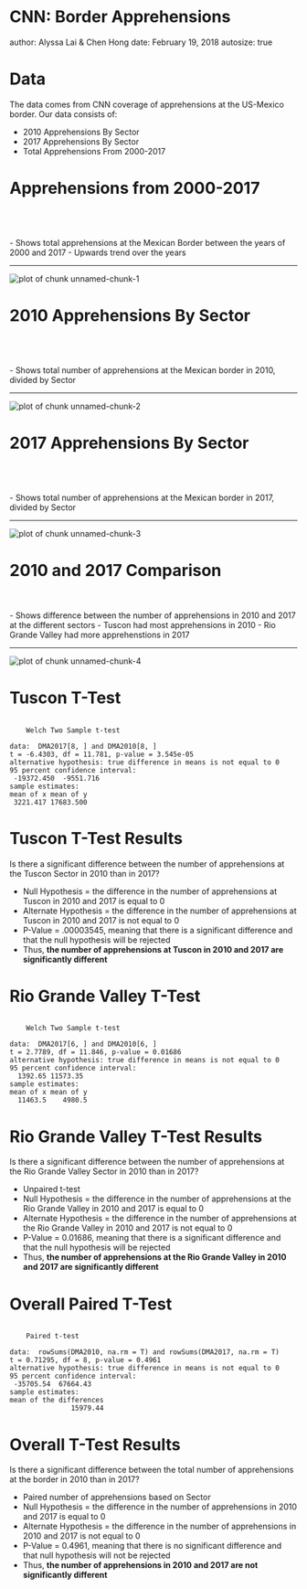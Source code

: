 

CNN: Border Apprehensions
========================================================
author: Alyssa Lai & Chen Hong
date: February 19, 2018
autosize: true

Data
========================================================

The data comes from CNN coverage of apprehensions at the US-Mexico border.
Our data consists of:

- 2010 Apprehensions By Sector
- 2017 Apprehensions By Sector
- Total Apprehensions From 2000-2017

Apprehensions from 2000-2017
========================================================
<br>
<br>
<br>
- Shows total apprehensions at the Mexican Border between the years of 2000 and 2017
- Upwards trend over the years

***

![plot of chunk unnamed-chunk-1](Presentation-figure/unnamed-chunk-1-1.png)

2010 Apprehensions By Sector
========================================================
<br>
<br>
<br>
- Shows total number of apprehensions at the Mexican border in 2010, divided by Sector

***

![plot of chunk unnamed-chunk-2](Presentation-figure/unnamed-chunk-2-1.png)

2017 Apprehensions By Sector
========================================================
<br>
<br>
<br>
- Shows total number of apprehensions at the Mexican border in 2017, divided by Sector

***

![plot of chunk unnamed-chunk-3](Presentation-figure/unnamed-chunk-3-1.png)

2010 and 2017 Comparison
========================================================

<br>
<br>
- Shows difference between the number of apprehensions in 2010 and 2017 at the different sectors
- Tuscon had most apprehensions in 2010
- Rio Grande Valley had more apprehenstions in 2017

***

![plot of chunk unnamed-chunk-4](Presentation-figure/unnamed-chunk-4-1.png)

Tuscon T-Test
========================================================


```

	Welch Two Sample t-test

data:  DMA2017[8, ] and DMA2010[8, ]
t = -6.4303, df = 11.781, p-value = 3.545e-05
alternative hypothesis: true difference in means is not equal to 0
95 percent confidence interval:
 -19372.450  -9551.716
sample estimates:
mean of x mean of y 
 3221.417 17683.500 
```

Tuscon T-Test Results
========================================================

Is there a significant difference between the number of apprehensions at the Tuscon Sector in 2010 than in 2017?

- Null Hypothesis = the difference in the number of apprehensions at Tuscon in 2010 and 2017 is equal to 0
- Alternate Hypothesis = the difference in the number of apprehensions at Tuscon in 2010 and 2017 is not equal to 0
- P-Value = .00003545, meaning that there is a significant difference and that the null hypothesis will be rejected
- Thus, <strong>the number of apprehensions at Tuscon in 2010 and 2017 are significantly different</strong>


Rio Grande Valley T-Test
========================================================


```

	Welch Two Sample t-test

data:  DMA2017[6, ] and DMA2010[6, ]
t = 2.7789, df = 11.846, p-value = 0.01686
alternative hypothesis: true difference in means is not equal to 0
95 percent confidence interval:
  1392.65 11573.35
sample estimates:
mean of x mean of y 
  11463.5    4980.5 
```

Rio Grande Valley T-Test Results
========================================================

Is there a significant difference between the number of apprehensions at the Rio Grande Valley Sector in 2010 than in 2017?

- Unpaired t-test
- Null Hypothesis = the difference in the number of apprehensions at the Rio Grande Valley in 2010 and 2017 is equal to 0
- Alternate Hypothesis = the difference in the number of apprehensions at the Rio Grande Valley in 2010 and 2017 is not equal to 0
- P-Value = 0.01686, meaning that there is a significant difference and that the null hypothesis will be rejected
- Thus, <strong>the number of apprehensions at the Rio Grande Valley in 2010 and 2017 are significantly different</strong>

Overall Paired T-Test
========================================================


```

	Paired t-test

data:  rowSums(DMA2010, na.rm = T) and rowSums(DMA2017, na.rm = T)
t = 0.71295, df = 8, p-value = 0.4961
alternative hypothesis: true difference in means is not equal to 0
95 percent confidence interval:
 -35705.54  67664.43
sample estimates:
mean of the differences 
               15979.44 
```

Overall T-Test Results
========================================================

Is there a significant difference between the total number of apprehensions at the border in 2010 than in 2017?

- Paired number of apprehensions based on Sector
- Null Hypothesis = the difference in the number of apprehensions in 2010 and 2017 is equal to 0
- Alternate Hypothesis = the difference in the number of apprehensions in 2010 and 2017 is not equal to 0
- P-Value = 0.4961, meaning that there is no significant difference and that null hypothesis will not be rejected
- Thus, <strong>the number of apprehensions in 2010 and 2017 are not significantly different</strong>



